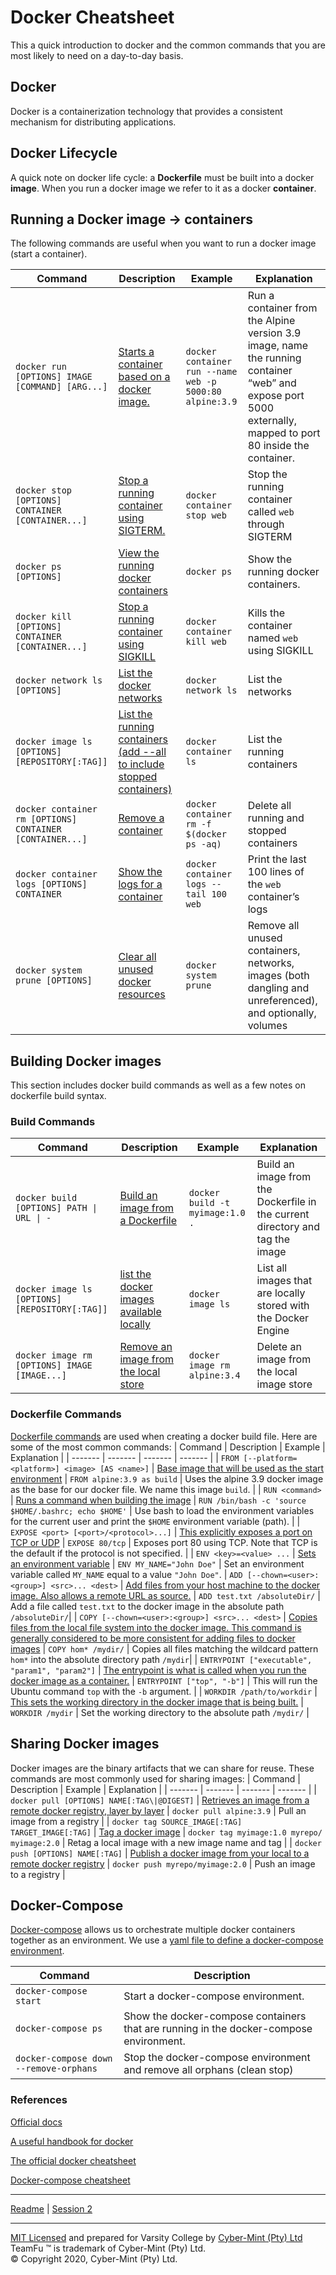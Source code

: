 # Docker Cheatsheet
This a quick introduction to docker and the common commands that you are most likely to need on a day-to-day basis.

## Docker
Docker is a containerization technology that provides a consistent mechanism for distributing applications. 


## Docker Lifecycle
A quick note on docker life cycle: a **Dockerfile** must be built into a docker **image**. When you run a docker image we refer to it as a docker **container**.

## Running a Docker image -> containers
The following commands are useful when you want to run a docker image (start a container).

| Command | Description | Example | Explanation |
| ------- | ------- | ------- | ------- |
| `docker run [OPTIONS] IMAGE [COMMAND] [ARG...]` | [Starts a container based on a docker image.](https://docs.docker.com/engine/reference/commandline/run/) | `docker container run --name web -p 5000:80 alpine:3.9` | Run a container from the Alpine version 3.9 image, name the running container “web” and expose port 5000 externally, mapped to port 80 inside the container. |
| `docker stop [OPTIONS] CONTAINER [CONTAINER...]` | [Stop a running container using SIGTERM.](https://docs.docker.com/engine/reference/commandline/stop/) | `docker container stop web` |  Stop the running container called `web` through SIGTERM |
| `docker ps [OPTIONS]` | [View the running docker containers](https://docs.docker.com/engine/reference/commandline/ps/) | `docker ps` | Show the running docker containers. | 
| `docker kill [OPTIONS] CONTAINER [CONTAINER...]` | [Stop a running container using SIGKILL](https://docs.docker.com/engine/reference/commandline/kill/) | `docker container kill web` | Kills the container named `web` using SIGKILL | 
| `docker network ls [OPTIONS]` | [List the docker networks](https://docs.docker.com/engine/reference/commandline/network_ls/) | `docker network ls` | List the networks |
| `docker image ls [OPTIONS] [REPOSITORY[:TAG]]` | [List the running containers (add --all to include stopped containers)](https://docs.docker.com/engine/reference/commandline/image_ls/) | `docker container ls` | List the running containers |
| `docker container rm [OPTIONS] CONTAINER [CONTAINER...]` | [Remove a container](https://docs.docker.com/engine/reference/commandline/container_rm/) | `docker container rm -f $(docker ps -aq)` | Delete all running and stopped containers |
| `docker container logs [OPTIONS] CONTAINER` | [Show the logs for a container](https://docs.docker.com/engine/reference/commandline/container_logs/) | `docker container logs --tail 100 web` | Print the last 100 lines of the `web` container’s logs |
| `docker system prune [OPTIONS]` | [Clear all unused docker resources](https://docs.docker.com/engine/reference/commandline/system_prune/) | `docker system prune` | Remove all unused containers, networks, images (both dangling and unreferenced), and optionally, volumes |


## Building Docker images
This section includes docker build commands as well as a few notes on dockerfile build syntax.

### Build Commands
| Command | Description | Example | Explanation |
| ------- | ------- | ------- | ------- |
| `docker build [OPTIONS] PATH \| URL \| -` | [Build an image from a Dockerfile](https://docs.docker.com/engine/reference/commandline/build/) | `docker build -t myimage:1.0 .` | Build an image from the Dockerfile in the current directory and tag the image |
| `docker image ls [OPTIONS] [REPOSITORY[:TAG]]` | [list the docker images available locally](https://docs.docker.com/engine/reference/commandline/image_ls/) | `docker image ls` | List all images that are locally stored with the Docker Engine |
| `docker image rm [OPTIONS] IMAGE [IMAGE...]` | [Remove an image from the local store](https://docs.docker.com/engine/reference/commandline/image_rm/) | `docker image rm alpine:3.4` | Delete an image from the local image store |


### Dockerfile Commands
[Dockerfile commands](https://docs.docker.com/engine/reference/builder/#format) are used when creating a docker build file. Here are some of the most common commands:
| Command | Description | Example | Explanation |
| ------- | ------- | ------- | ------- |
| `FROM [--platform=<platform>] <image> [AS <name>]` | [Base image that will be used as the start environment](https://docs.docker.com/engine/reference/builder/#from) | `FROM alpine:3.9 as build` | Uses the alpine 3.9 docker image as the base for our docker file. We name this image `build`. |
| `RUN <command>` | [Runs a command when building the image](https://docs.docker.com/engine/reference/builder/#run) | `RUN /bin/bash -c 'source $HOME/.bashrc; echo $HOME'` | Use bash to load the environment variables for the current user and print the `$HOME` environment variable (path). |
| `EXPOSE <port> [<port>/<protocol>...]` | [This explicitly exposes a port on TCP or UDP](https://docs.docker.com/engine/reference/builder/#expose) | `EXPOSE 80/tcp` | Exposes port 80 using TCP. Note that TCP is the default if the protocol is not specified. |
| `ENV <key>=<value> ...` | [Sets an environment variable](https://docs.docker.com/engine/reference/builder/#env) | `ENV MY_NAME="John Doe"` | Set an environment variable called `MY_NAME` equal to a value `"John Doe"`.
| `ADD [--chown=<user>:<group>] <src>... <dest>` | [Add files from your host machine to the docker image. Also allows a remote URL as source.](https://docs.docker.com/engine/reference/builder/#add) | `ADD test.txt /absoluteDir/` | Add a file called `test.txt` to the docker image in the absolute path `/absoluteDir/`|
| `COPY [--chown=<user>:<group>] <src>... <dest>` | [Copies files from the local file system into the docker image. This command is generally considered to be more consistent for adding files to docker images](https://docs.docker.com/engine/reference/builder/#copy) | `COPY hom* /mydir/` | Copies all files matching the wildcard pattern `hom*` into the absolute directory path `/mydir`| 
| `ENTRYPOINT ["executable", "param1", "param2"]` | [The entrypoint is what is called when you run the docker image as a container.](https://docs.docker.com/engine/reference/builder/#entrypoint) | `ENTRYPOINT ["top", "-b"]` | This will run the Ubuntu command `top` with the `-b` argument. |
| `WORKDIR /path/to/workdir` | [This sets the working directory in the docker image that is being built.](https://docs.docker.com/engine/reference/builder/#workdir) | `WORKDIR /mydir` | Set the working directory to the absolute path `/mydir/` |

## Sharing Docker images
Docker images are the binary artifacts that we can share for reuse. These commands are most commonly used for sharing images:
| Command | Description | Example | Explanation |
| ------- | ------- | ------- | ------- |
| `docker pull [OPTIONS] NAME[:TAG\|@DIGEST]` | [Retrieves an image from a remote docker registry, layer by layer](https://docs.docker.com/engine/reference/commandline/pull/) | `docker pull alpine:3.9` | Pull an image from a registry |
| `docker tag SOURCE_IMAGE[:TAG] TARGET_IMAGE[:TAG]` | [Tag a docker image](https://docs.docker.com/engine/reference/commandline/tag/) | `docker tag myimage:1.0 myrepo/ myimage:2.0` | Retag a local image with a new image name
and tag |
| `docker push [OPTIONS] NAME[:TAG]` | [Publish a docker image from your local to a remote docker registry](https://docs.docker.com/engine/reference/commandline/push/) | `docker push myrepo/myimage:2.0` | Push an image to a registry |
 

## Docker-Compose
[Docker-compose]() allows us to orchestrate multiple docker containers together as an environment. We use a [yaml file to define a docker-compose environment](https://docs.docker.com/compose/compose-file/compose-file-v3/).

| Command | Description | 
| ------- | ------- | 
| `docker-compose start` | Start a docker-compose environment. |
| `docker-compose ps` | Show the docker-compose containers that are running in the docker-compose environment.  |
| `docker-compose down --remove-orphans` | Stop the docker-compose environment and remove all orphans (clean stop) |

### References
[Official docs](https://docs.docker.com/engine/reference/commandline/docker/)

[A useful handbook for docker](https://www.freecodecamp.org/news/the-docker-handbook/)

[The official docker cheatsheet](https://www.docker.com/sites/default/files/d8/2019-09/docker-cheat-sheet.pdf)

[Docker-compose cheatsheet](https://devhints.io/docker-compose)

------
[Readme](../README.md) | [Session 2](s01e02.md)

---
[MIT Licensed](LICENSE) and prepared for Varsity College by [Cyber-Mint (Pty) Ltd](https://www.cyber-mint.com)<br>
TeamFu &trade; is trademark of Cyber-Mint (Pty) Ltd.<br>
&copy; Copyright 2020, Cyber-Mint (Pty) Ltd.  
